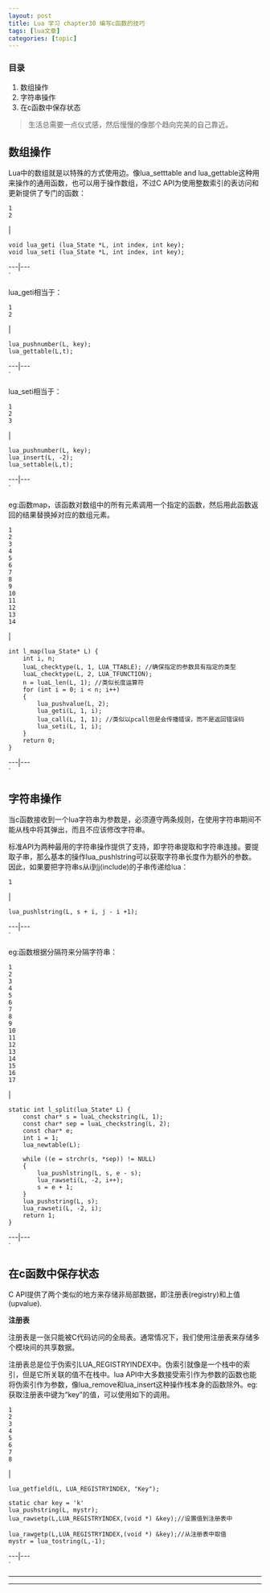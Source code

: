 ```yaml
---
layout: post
title: Lua 学习 chapter30 编写c函数的技巧  
tags: [lua文章]
categories: [topic]
---
```

### 目录

  1. 数组操作
  2. 字符串操作
  3. 在c函数中保存状态

> 生活总需要一点仪式感，然后慢慢的像那个趋向完美的自己靠近。

## 数组操作

Lua中的数组就是以特殊的方式使用边。像lua_setttable and lua_gettable这种用来操作的通用函数，也可以用于操作数组，不过C
API为使用整数索引的表访问和更新提供了专门的函数：

    
    
    1
    2
    

|

    
    
    void lua_geti (lua_State *L, int index, int key);
    void lua_seti (lua_State *L, int index, int key);
      
  
---|---  
`

lua_geti相当于：

    
    
    1
    2
    

|

    
    
    lua_pushnumber(L, key);
    lua_gettable(L,t);
      
  
---|---  
`

lua_seti相当于：

    
    
    1
    2
    3
    

|

    
    
    lua_pushnumber(L, key);
    lua_insert(L, -2);
    lua_settable(L,t);
      
  
---|---  
`

eg:函数map，该函数对数组中的所有元素调用一个指定的函数，然后用此函数返回的结果替换掉对应的数组元素。

    
    
    1
    2
    3
    4
    5
    6
    7
    8
    9
    10
    11
    12
    13
    14
    

|

    
    
    int l_map(lua_State* L) {
    	int i, n;
    	luaL_checktype(L, 1, LUA_TTABLE); //确保指定的参数具有指定的类型
    	luaL_checktype(L, 2, LUA_TFUNCTION);
    	n = luaL_len(L, 1); //类似长度运算符
    	for (int i = 0; i < n; i++)
    	{
    		lua_pushvalue(L, 2);
    		lua_geti(L, 1, i);
    		lua_call(L, 1, 1); //类似以pcall但是会传播错误，而不是返回错误码
    		lua_seti(L, 1, i);
    	}
    	return 0;
    }
      
  
---|---  
`

## 字符串操作

当c函数接收到一个lua字符串为参数是，必须遵守两条规则，在使用字符串期间不能从栈中将其弹出，而且不应该修改字符串。

标准API为两种最用的字符串操作提供了支持，即字符串提取和字符串连接。要提取子串，那么基本的操作lua_pushlstring可以获取字符串长度作为额外的参数。因此，如果要把字符串s从i到j(include)的子串传递给lua：

    
    
    1
    

|

    
    
    lua_pushlstring(L, s + i, j - i +1);
      
  
---|---  
`

eg:函数根据分隔符来分隔字符串：

    
    
    1
    2
    3
    4
    5
    6
    7
    8
    9
    10
    11
    12
    13
    14
    15
    16
    17
    

|

    
    
    static int l_split(lua_State* L) {
    	const char* s = luaL_checkstring(L, 1);
    	const char* sep = luaL_checkstring(L, 2);
    	const char* e;
    	int i = 1;
    	lua_newtable(L);
    
    	while ((e = strchr(s, *sep)) != NULL)
    	{
    		lua_pushlstring(L, s, e - s);
    		lua_rawseti(L, -2, i++);
    		s = e + 1;
    	}
    	lua_pushstring(L, s);
    	lua_rawseti(L, -2, i);
    	return 1;
    }
      
  
---|---  
`

## 在c函数中保存状态

C API提供了两个类似的地方来存储非局部数据，即注册表(registry)和上值(upvalue).

**注册表**

注册表是一张只能被C代码访问的全局表。通常情况下，我们使用注册表来存储多个模块间的共享数据。

注册表总是位于伪索引LUA_REGISTRYINDEX中。伪索引就像是一个栈中的索引，但是它所关联的值不在栈中。lua
API中大多数接受索引作为参数的函数也能将伪索引作为参数，像lua_remove和lua_insert这种操作栈本身的函数除外。eg:获取注册表中键为“key”的值，可以使用如下的调用。

    
    
    1
    2
    3
    4
    5
    6
    7
    8
    

|

    
    
    lua_getfield(L, LUA_REGISTRYINDEX, "Key");
    
    static char key = 'k'
    lua_pushstring(L, mystr);
    lua_rawsetp(L,LUA_REGISTRYINDEX,(void *) &key);//设置值到注册表中
    
    lua_rawgetp(L,LUA_REGISTRYINDEX,(void *) &key);//从注册表中取值
    mystr = lua_tostring(L,-1);
      
  
---|---  
`

* * *

* * *